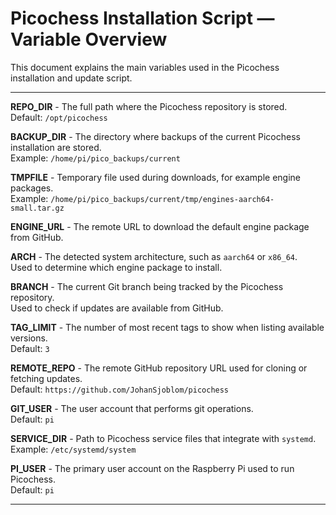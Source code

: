 # Picochess Installation Script — Variable Overview

This document explains the main variables used in the Picochess installation and update script.

---

**REPO_DIR** - The full path where the Picochess repository is stored.  
Default: `/opt/picochess`

**BACKUP_DIR** - The directory where backups of the current Picochess installation are stored.  
Example: `/home/pi/pico_backups/current`

**TMPFILE** - Temporary file used during downloads, for example engine packages.  
Example: `/home/pi/pico_backups/current/tmp/engines-aarch64-small.tar.gz`

**ENGINE_URL** - The remote URL to download the default engine package from GitHub.

**ARCH** - The detected system architecture, such as `aarch64` or `x86_64`.  
Used to determine which engine package to install.

**BRANCH** - The current Git branch being tracked by the Picochess repository.  
Used to check if updates are available from GitHub.

**TAG_LIMIT** - The number of most recent tags to show when listing available versions.  
Default: `3`

**REMOTE_REPO** - The remote GitHub repository URL used for cloning or fetching updates.  
Default: `https://github.com/JohanSjoblom/picochess`

**GIT_USER** - The user account that performs git operations.  
Default: `pi`

**SERVICE_DIR** - Path to Picochess service files that integrate with `systemd`.  
Example: `/etc/systemd/system`

**PI_USER** - The primary user account on the Raspberry Pi used to run Picochess.  
Default: `pi`

---
